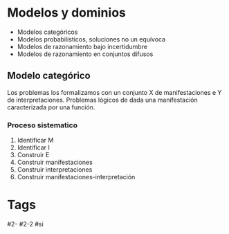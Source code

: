 # Modelos y dominios
- Modelos categóricos
- Modelos probabilísticos, soluciones no un equívoca
- Modelos de razonamiento bajo incertidumbre
- Modelos de razonamiento en conjuntos difusos
## Modelo categórico
Los problemas los formalizamos con un conjunto X de manifestaciones e Y de interpretaciones.
Problemas lógicos de dada una manifestación caracterizada por una función.
### Proceso sistematico
1. Identificar M
2. Identificar I
3. Construir E
4. Construir manifestaciones
5. Construir interpretaciones
6. Construir manifestaciones-interpretación
# Tags
#2- 
#2-2 
#si 